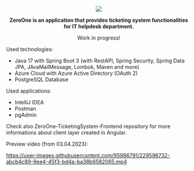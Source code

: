 <p align="center">
<img src="https://user-images.githubusercontent.com/95986791/225428948-b1a70c5b-f605-4b89-af0c-247d206ff284.png">
</p>

<p align="center"><b>ZeroOne is an application that provides ticketing system functionalities for IT helpdesk department.</b></p>
<p align="center">Work in progress!</b></p>

Used technologies:
- Java 17 with Spring Boot 3 (with RestAPI, Spring Security, Spring Data JPA, JAvaMailMessage, Lombok, Maven and more)
- Azure Cloud with Azure Active Directory (OAuth 2)
- PostgreSQL Database


Used applications:
- IntelliJ IDEA
- Postman
- pgAdmin

Check also ZeroOne-TicketingSystem-Frontend repository for more informations about client layer created in Angular.



Preview video (from 03.04.2023):

https://user-images.githubusercontent.com/95986791/229596732-abcb4c89-9ee4-45f3-bd4a-ba38b6582065.mp4

